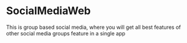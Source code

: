 # SocialMediaWeb
This is group based social media, where you will get all best features of other social media groups feature in a single app
